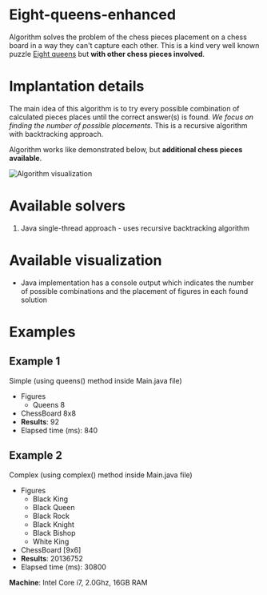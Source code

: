 Eight-queens-enhanced
============================
Algorithm solves the problem of the chess pieces placement on a chess board in a way they can't capture each other.
This is a kind very well known puzzle [Eight queens](https://en.wikipedia.org/wiki/Eight_queens_puzzle) but **with other
chess pieces involved**.

Implantation details
============================
The main idea of this algorithm is to try every possible combination of calculated pieces places until the correct
 answer(s) is found.
_We focus on finding the number of possible placements._ This is a recursive algorithm with backtracking approach.

Algorithm works like demonstrated below, but **additional chess pieces available**.

![Algorithm visualization](https://upload.wikimedia.org/wikipedia/commons/1/1f/Eight-queens-animation.gif)

Available solvers
============================
1. Java single-thread approach - uses recursive backtracking algorithm

Available visualization
============================
* Java implementation has a console output which indicates the number of possible combinations
 and the placement of figures in each found solution

Examples
============================
Example 1
---------------
Simple (using queens() method inside Main.java file)
* Figures
  * Queens 8
* ChessBoard 8x8
* __Results__: 92
* Elapsed time (ms): 840

Example 2
---------------
Complex (using complex() method inside Main.java file)
* Figures
  * Black King
  * Black Queen
  * Black Rock
  * Black Knight
  * Black Bishop
  * White King
* ChessBoard [9x6]
* __Results__: 20136752
* Elapsed time (ms): 30800

__Machine__</a>: Intel Core i7, 2.0Ghz, 16GB RAM

